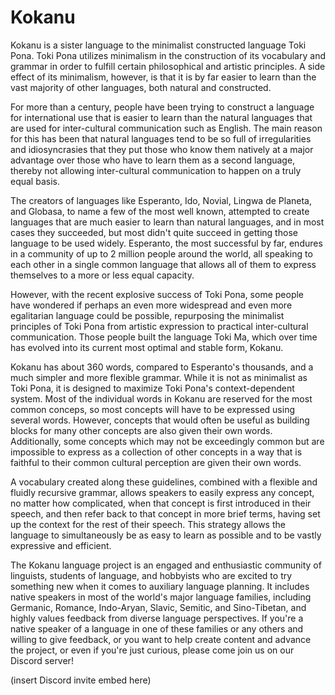 # Kokanu

Kokanu is a sister language to the minimalist constructed language Toki Pona. Toki Pona utilizes minimalism in the construction of its vocabulary and grammar in order to fulfill certain philosophical and artistic principles. A side effect of its minimalism, however, is that it is by far easier to learn than the vast majority of other languages, both natural and constructed.

For more than a century, people have been trying to construct a language for international use that is easier to learn than the natural languages that are used for inter-cultural communication such as English. The main reason for this has been that natural languages tend to be so full of irregularities and idiosyncrasies that they put those who know them natively at a major advantage over those who have to learn them as a second language, thereby not allowing inter-cultural communication to happen on a truly equal basis. 

The creators of languages like Esperanto, Ido, Novial, Lingwa de Planeta, and Globasa, to name a few of the most well known, attempted to create languages that are much easier to learn than natural languages, and in most cases they succeeded, but most didn't quite succeed in getting those language to be used widely. Esperanto, the most successful by far, endures in a community of up to 2 million people around the world, all speaking to each other in a single common language that allows all of them to express themselves to a more or less equal capacity.

However, with the recent explosive success of Toki Pona, some people have wondered if perhaps an even more widespread and even more egalitarian language could be possible, repurposing the minimalist principles of Toki Pona from artistic expression to practical inter-cultural communication. Those people built the language Toki Ma, which over time has evolved into its current most optimal and stable form, Kokanu. 

Kokanu has about 360 words, compared to Esperanto's thousands, and a much simpler and more flexible grammar. While it is not as minimalist as Toki Pona, it is designed to maximize Toki Pona's context-dependent system. Most of the individual words in Kokanu are reserved for the most common conceps, so most concepts will have to be expressed using several words. However, concepts that would often be useful as building blocks for many other concepts are also given their own words. Additionally, some concepts which may not be exceedingly common but are impossible to express as a collection of other concepts in a way that is faithful to their common cultural perception are given their own words.

A vocabulary created along these guidelines, combined with a flexible and fluidly recursive grammar, allows speakers to easily express any concept, no matter how complicated, when that concept is first introduced in their speech, and then refer back to that concept in more brief terms, having set up the context for the rest of their speech. This strategy allows the language to simultaneously be as easy to learn as possible and to be vastly expressive and efficient.

The Kokanu language project is an engaged and enthusiastic community of linguists, students of language, and hobbyists who are excited to try something new when it comes to auxiliary language planning. It includes native speakers in most of the world's major language families, including Germanic, Romance, Indo-Aryan, Slavic, Semitic, and Sino-Tibetan, and highly values feedback from diverse language perspectives. If you're a native speaker of a language in one of these families or any others and willing to give feedback, or you want to help create content and advance the project, or even if you're just curious, please come join us on our Discord server!

(insert Discord invite embed here)
